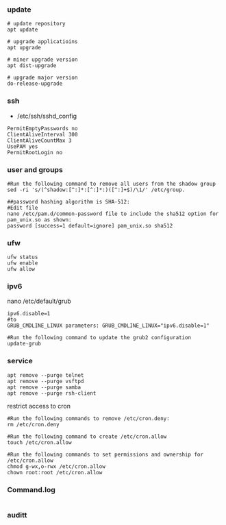 ### update
```
# update repository 
apt update

# upgrade applicatioins
apt upgrade

# miner upgrade version
apt dist-upgrade

# upgrade major version
do-release-upgrade
```

### ssh
- /etc/ssh/sshd_config
```
PermitEmptyPasswords no
ClientAliveInterval 300
ClientAliveCountMax 3
UsePAM yes
PermitRootLogin no
```
### user and groups 
```
#Run the following command to remove all users from the shadow group 
sed -ri 's/(^shadow:[^:]*:[^:]*:)([^:]+$)/\1/' /etc/group.
```

```
##password hashing algorithm is SHA-512:
#Edit file
nano /etc/pam.d/common-password file to include the sha512 option for pam_unix.so as shown:
password [success=1 default=ignore] pam_unix.so sha512
```
### ufw 
```
ufw status
ufw enable
ufw allow
```

### ipv6
nano /etc/default/grub
```
ipv6.disable=1
#to
GRUB_CMDLINE_LINUX parameters: GRUB_CMDLINE_LINUX="ipv6.disable=1"

#Run the following command to update the grub2 configuration
update-grub
```

### service
```
apt remove --purge telnet
apt remove --purge vsftpd
apt remove --purge samba
apt remove --purge rsh-client
```
restrict access to cron
```
#Run the following commands to remove /etc/cron.deny: 
rm /etc/cron.deny

#Run the following command to create /etc/cron.allow
touch /etc/cron.allow

#Run the following commands to set permissions and ownership for /etc/cron.allow
chmod g-wx,o-rwx /etc/cron.allow 
chown root:root /etc/cron.allow
```
### Command.log
```
```

### auditt
```
```
